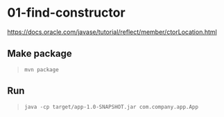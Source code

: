 # 01-find-constructor

https://docs.oracle.com/javase/tutorial/reflect/member/ctorLocation.html

## Make package

> `mvn package`

## Run

> `java -cp target/app-1.0-SNAPSHOT.jar com.company.app.App`
